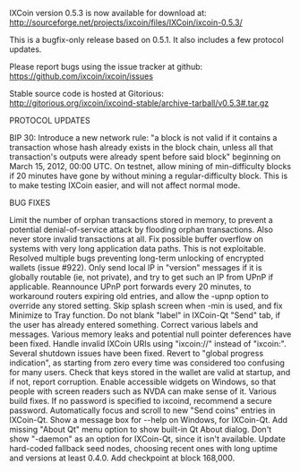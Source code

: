 IXCoin version 0.5.3 is now available for download at:
http://sourceforge.net/projects/ixcoin/files/IXCoin/ixcoin-0.5.3/

This is a bugfix-only release based on 0.5.1.
It also includes a few protocol updates.

Please report bugs using the issue tracker at github:
https://github.com/ixcoin/ixcoin/issues

Stable source code is hosted at Gitorious:
http://gitorious.org/ixcoin/ixcoind-stable/archive-tarball/v0.5.3#.tar.gz

PROTOCOL UPDATES

BIP 30: Introduce a new network rule: "a block is not valid if it contains a transaction whose hash already exists in the block chain, unless all that transaction's outputs were already spent before said block" beginning on March 15, 2012, 00:00 UTC.
On testnet, allow mining of min-difficulty blocks if 20 minutes have gone by without mining a regular-difficulty block. This is to make testing IXCoin easier, and will not affect normal mode.

BUG FIXES

Limit the number of orphan transactions stored in memory, to prevent a potential denial-of-service attack by flooding orphan transactions. Also never store invalid transactions at all.
Fix possible buffer overflow on systems with very long application data paths. This is not exploitable.
Resolved multiple bugs preventing long-term unlocking of encrypted wallets
(issue #922).
Only send local IP in "version" messages if it is globally routable (ie, not private), and try to get such an IP from UPnP if applicable.
Reannounce UPnP port forwards every 20 minutes, to workaround routers expiring old entries, and allow the -upnp option to override any stored setting.
Skip splash screen when -min is used, and fix Minimize to Tray function.
Do not blank "label" in IXCoin-Qt "Send" tab, if the user has already entered something.
Correct various labels and messages.
Various memory leaks and potential null pointer deferences have been fixed.
Handle invalid IXCoin URIs using "ixcoin://" instead of "ixcoin:".
Several shutdown issues have been fixed.
Revert to "global progress indication", as starting from zero every time was considered too confusing for many users.
Check that keys stored in the wallet are valid at startup, and if not, report corruption.
Enable accessible widgets on Windows, so that people with screen readers such as NVDA can make sense of it.
Various build fixes.
If no password is specified to ixcoind, recommend a secure password.
Automatically focus and scroll to new "Send coins" entries in IXCoin-Qt.
Show a message box for --help on Windows, for IXCoin-Qt.
Add missing "About Qt" menu option to show built-in Qt About dialog.
Don't show "-daemon" as an option for IXCoin-Qt, since it isn't available.
Update hard-coded fallback seed nodes, choosing recent ones with long uptime and versions at least 0.4.0.
Add checkpoint at block 168,000.
